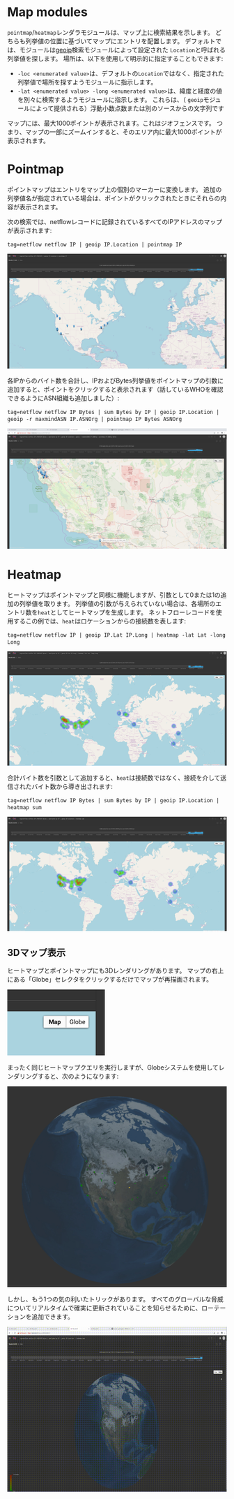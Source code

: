 # Map modules

`pointmap`/`heatmap`レンダラモジュールは、マップ上に検索結果を示します。  どちらも列挙値の位置に基づいてマップにエントリを配置します。  デフォルトでは、モジュールは[geoip](#!search/geoip/geoip.md)検索モジュールによって設定された `Location`と呼ばれる列挙値を探します。  場所は、以下を使用して明示的に指定することもできます:

* `-loc <enumerated value>`は、デフォルトの`Location`ではなく、指定された列挙値で場所を探すようモジュールに指示します。
* `-lat <enumerated value> -long <enumerated value>`は、緯度と経度の値を別々に検索するようモジュールに指示します。  これらは、（ `geoip`モジュールによって提供される）浮動小数点数または別のソースからの文字列です

マップには、最大1000ポイントが表示されます。これはジオフェンスです。  つまり、マップの一部にズームインすると、そのエリア内に最大1000ポイントが表示されます。

# Pointmap

ポイントマップはエントリをマップ上の個別のマーカーに変換します。  追加の列挙値名が指定されている場合は、ポイントがクリックされたときにそれらの内容が表示されます。  

次の検索では、netflowレコードに記録されているすべてのIPアドレスのマップが表示されます:

```
tag=netflow netflow IP | geoip IP.Location | pointmap IP
```

![](map1.png)

各IPからのバイト数を合計し、IPおよびBytes列挙値をポイントマップの引数に追加すると、ポイントをクリックすると表示されます（話しているWHOを確認できるようにASN組織も追加しました）:

```
tag=netflow netflow IP Bytes | sum Bytes by IP | geoip IP.Location | geoip -r maxmindASN IP.ASNOrg | pointmap IP Bytes ASNOrg
```

![](map2.png)

# Heatmap

ヒートマップはポイントマップと同様に機能しますが、引数として0または1の追加の列挙値を取ります。  列挙値の引数が与えられていない場合は、各場所のエントリ数を`heat`としてヒートマップを生成します。  ネットフローレコードを使用するこの例では、`heat`はロケーションからの接続数を表します:

```
tag=netflow netflow IP | geoip IP.Lat IP.Long | heatmap -lat Lat -long Long
```

![](map3.png)

合計バイト数を引数として追加すると、`heat`は接続数ではなく、接続を介して送信されたバイト数から導き出されます:

```
tag=netflow netflow IP Bytes | sum Bytes by IP | geoip IP.Location | heatmap sum
```

![](map4.png)

## 3Dマップ表示

ヒートマップとポイントマップにも3Dレンダリングがあります。  マップの右上にある「Globe」セレクタをクリックするだけでマップが再描画されます。

![](selector.png)

まったく同じヒートマップクエリを実行しますが、Globeシステムを使用してレンダリングすると、次のようになります:

![](map5.png)

しかし、もう1つの気の利いたトリックがあります。  すべてのグローバルな脅威についてリアルタイムで確実に更新されていることを知らせるために、ローテーションを追加できます。

![](rotation.gif)
